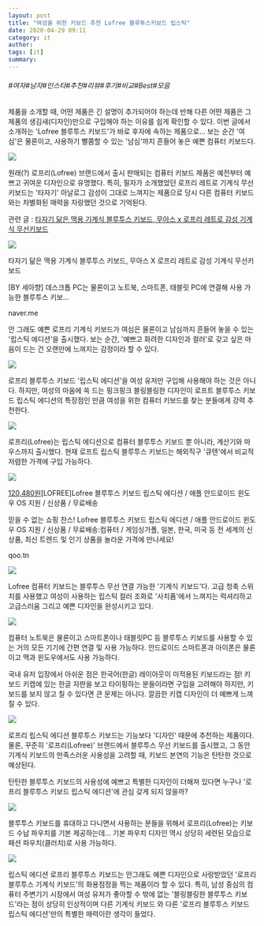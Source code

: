 ```yaml
---
layout: post
title: "여성을 위한 키보드 추천 Lofree 블루투스키보드 립스틱"
date: 2020-04-29 09:11
category: it
author: 
tags: [it]
summary: 
---
```


###### #여자#남자#인스타#추천#리뷰#후기#비교#Best#모음


제품을 소개할 때, 어떤 제품은 긴 설명이 추가되어야 하는데 반해 다른 어떤 제품은 그 제품의 생김새(디자인)만으로 구입해야 하는 이유를 쉽게 확인할 수 있다. 이번 글에서 소개하는 'Lofree 블루투스 키보드'가 바로 후자에 속하는 제품으로... 보는 순간 '여심'은 물론이고, 사용하기 뻘쭘할 수 있는 '남심'까지 흔들어 놓은 예쁜 컴퓨터 키보드다.  
  
  

![](https://post-phinf.pstatic.net/MjAyMDAzMzBfOTQg/MDAxNTg1NTM2MTUyMzAz.1JfG7DNZViuZazQ9Q_BBE9gNu8il4dEZEXxcR9Vj4Tkg.YDFw-KPuI6pxY5jlbQ_LSs7Ss6oIoCTMhEy1bDKBY4og.JPEG/20200115_150811_283.jpg?type=w1200)

원래(?) 로프리(Lofree) 브랜드에서 출시 판매되는 컴퓨터 키보드 제품은 예전부터 예쁘고 귀여운 디자인으로 유명했다. 특히, 필자가 소개했었던 로프리 레트로 기계식 무선키보드는 '타자기' 아날로그 감성이 그대로 느껴지는 제품으로 당시 다른 컴퓨터 키보드와는 차별화된 매력을 자랑했던 것으로 기억된다.  
  
관련 글 :  [타자기 닮은 맥용 기계식 블루투스 키보드, 무아스 x 로프리 레트로 감성 기계식 무선키보드](http://naver.me/FDB3un1b)

[](http://naver.me/FDB3un1b)

![](https://dthumb-phinf.pstatic.net/?src=%22https%3A%2F%2Fpost-phinf.pstatic.net%2FMjAxODA1MjhfOSAg%2FMDAxNTI3NTAzNTg3ODU0.OWRIt4H_kl45WJjsSTeas8MdQxxiZKFE5LGaO-f_28Mg.3UNt5LC_DGPkyR_EkYPxZ2a5kaqAjCVZ2CZSxh9Zhf8g.JPEG%2FIRdY3b2eU9QHI1Td3VEzjoz2ZvqI.jpg%3Ftype%3Dw400%22&type=ff120)

타자기 닮은 맥용 기계식 블루투스 키보드, 무아스 X 로프리 레트로 감성 기계식 무선키보드

[BY 세아향] 데스크톱 PC는 물론이고 노트북, 스마트폰, 태블릿 PC에 연결해 사용 가능한 블루투스 키보...

naver.me

  
안 그래도 예쁜 로프리 기계식 키보드가 여심은 물론이고 남심까지 흔들어 놓을 수 있는 '립스틱 에디션'을 출시했다. 보는 순간, '예쁘고 화려한 디자인과 컬러'로 갖고 싶은 마음이 드는 건 오랜만에 느껴지는 감정이라 할 수 있다.  
  
  

![](https://post-phinf.pstatic.net/MjAyMDAzMzBfMzkg/MDAxNTg1NTM2MzYyNzg3.-JWBZKthsEqNVwRY79HJcf2mGQ-ML4DQLxHVpenREGwg.cPoSJyep73MyUVrMUW1xgq5ql7jhiDbIkkecKKyHd5Ig.JPEG/O1CN01cJQpcl1zgLFbjPolp_2952916743.jpg_640x640q90.jpg?type=w1200)

로프리 블루투스 키보드 '립스틱 에디션'을 여성 유저만 구입해 사용해야 하는 것은 아니다. 하지만, 여성의 마음에 쏙 드는 핑크핑크 블링블링한 디자인이 로프트 블루투스 키보드 립스틱 에디션의 특장점인 만큼 여성을 위한 컴퓨터 키보드를 찾는 분들에게 강력 추천한다.  
  

![](https://post-phinf.pstatic.net/MjAyMDAzMzBfMTgw/MDAxNTg1NTM2NDMxMDA0.4VrERrsPxfyTyKLWQGj0xwnVDgDeiE2a0CjEKTYqwQ0g.fv_CR7AqXSXGLIDB9ku4IcEfExpX24Z0x1YVLDQxWE8g.JPEG/87836670_558625234747386_6539725551293981476_n.jpg?type=w1200)

로프리(Lofree)는 립스틱 에디션으로 컴퓨터 블루투스 키보드 뿐 아니라, 계산기와 마우스까지 출시했다. 현재 로프트 립스틱 블루투스 키보드는 해외직구 '큐텐'에서 비교적 저렴한 가격에 구입 가능하다.  

[](https://qoo.tn/Alq3QR/Q107786939)

![](https://dthumb-phinf.pstatic.net/?src=%22https%3A%2F%2Fgd.image-gmkt.com%2Fli%2F128%2F117%2F1313117128.g_400-w-st_g.jpg%22&type=ff120)

[120,480원](▼35%)[LOFREE]Lofree 블루투스 키보드 립스틱 에디션 / 애플 안드로이드 윈도우 OS 지원 / 신상품 / 무료배송

믿을 수 없는 쇼핑 찬스! Lofree 블루투스 키보드 립스틱 에디션 / 애플 안드로이드 윈도우 OS 지원 / 신상품 / 무료배송:컴퓨터 / 게임싱가폴, 일본, 한국, 미국 등 전 세계의 신상품, 최신 트렌드 및 인기 상품을 놀라운 가격에 만나세요!

qoo.tn

  
  
  

![](https://post-phinf.pstatic.net/MjAyMDAzMzBfMjQg/MDAxNTg1NTM2NTE3MDQ1.sQPPIz3SL-V2U__ChndWMUKnFDYuSyoRZ6tZpctOG_gg.RuDZVohgxhVRhaH66CE9Oq_JaIBDiSsedNI2NCd4m-cg.PNG/screenshot_001.png?type=w1200)

Lofree 컴퓨터 키보드는 블루투스 무선 연결 가능한 '기계식 키보드'다. 고급 청축 스위치를 사용했고 여성이 사용하는 립스틱 컬러 조화로 '사치품'에서 느껴지는 럭셔리하고 고급스러움 그리고 예쁜 디자인을 완성시키고 있다.  
  
  

![](https://post-phinf.pstatic.net/MjAyMDAzMzBfNzUg/MDAxNTg1NTM2NjAxMzM1.XKg90CYfJyGZTg_qGRYVhGUb2TA_wwFkIVpNuD26AkYg.ZXu_YjvY5YjF7tlm9ZjdSP--VAMIOEfz79_i5wMZQwIg.JPEG/Lofree-Cosmetic-Keyboard-iPad.jpg?type=w1200)

컴퓨터 노트북은 물론이고 스마트폰이나 태블릿PC 등 블루투스 키보드를 사용할 수 있는 거의 모든 기기에 간편 연결 및 사용 가능하다. 안드로이드 스마트폰과 아이폰은 물론이고 맥과 윈도우에서도 사용 가능하다.  
  
국내 유저 입장에서 아쉬운 점은 한국어(한글) 레이아웃이 미적용된 키보드라는 점! 키보드 키캡에 있는 한글 자판을 보고 타이핑하는 분들이라면 구입을 고려해야 하지만, 키보드를 보지 않고 칠 수 있다면 큰 문제는 아니다. 깔끔한 키캡 디자인이 더 예쁘게 느껴질 수 있다.  
  
  

![](https://post-phinf.pstatic.net/MjAyMDAzMzBfNTYg/MDAxNTg1NTM2NzA5MDYy.gXMlQ5aiTmkmfMPJlGRYUNWs7HVH093tIm_sFhIBVDcg.DaY2rM4xenHH9oZ-Ooh0z8khxli6T-48WhpgRnXVzHog.JPEG/v16peyzzkfk41.jpg?type=w1200)

로프리 립스틱 에디션 블루투스 키보드는 기능보다 '디자인' 때문에 추천하는 제품이다. 물론, 꾸준히 '로프리(Lofree)' 브랜드에서 블루투스 무선 키보드를 출시했고, 그 동안 기계식 키보드의 만족스러운 사용성을 고려할 때, 키보드 본연의 기능은 탄탄한 것으로 예상된다.  
  
탄탄한 블루투스 키보드의 사용성에 예쁘고 특별한 디자인이 더해져 있다면 누구나 '로프리 블루투스 키보드 립스틱 에디션'에 관심 갖게 되지 않을까?  
  
  

![](https://post-phinf.pstatic.net/MjAyMDAzMzBfMTYx/MDAxNTg1NTM2ODA1NzY4.AySowHPqVh4g0IbryYlL0ziWY6SSMFiyoeIqRWQkLYAg.RE-Zo0TPcjH6zUC3_dcgkb4ty2QHodUTx_dSkfV1UMsg.JPEG/Lofree-Cosmetic-Keyboard-8.jpg?type=w1200)

블루투스 키보드를 휴대하고 다니면서 사용하는 분들을 위해서 로프리(Lofree)는 키보드 수납 파우치를 기본 제공하는데... 기본 파우치 디자인 역시 상당히 세련된 모습으로 패션 파우치(클러치)로 사용 가능하다.  
  
  

![](https://post-phinf.pstatic.net/MjAyMDAzMzBfMjQ4/MDAxNTg1NTM2ODYzMjgz.WBxrhnhwF2ix9QLzmnId7UIp9YJDF6S0-p3sMol4rfsg.QvbKLEpNdvRtzE5ZSPGEZa9vtsuzbcy3SVbqEQzfi4cg.JPEG/Xiaomi-Lofree-Wireless-Bluetooth-Mechanical-Keyboard-Bloom-Version-Charming-Colorful-Lipstick-Gaming-Keyboard-With-LED-Backlight.jpg?type=w1200)

립스틱 에디션 로프리 블루투스 키보드는 안그래도 예쁜 디자인으로 사랑받았던 '로프리 블루투스 기계식 키보드'의 화용점정을 찍는 제품이라 할 수 있다. 특히, 남성 중심의 컴퓨터 주변기기 시장에서 여성 유저가 좋아할 수 밖에 없는 '블링블링한 블루투스 키보드'라는 점이 상당히 인상적이며 다른 기계식 키보드 와 다른 '로프리 블루투스 키보드 립스틱 에디션'만의 특별한 매력이란 생각이 들었다.